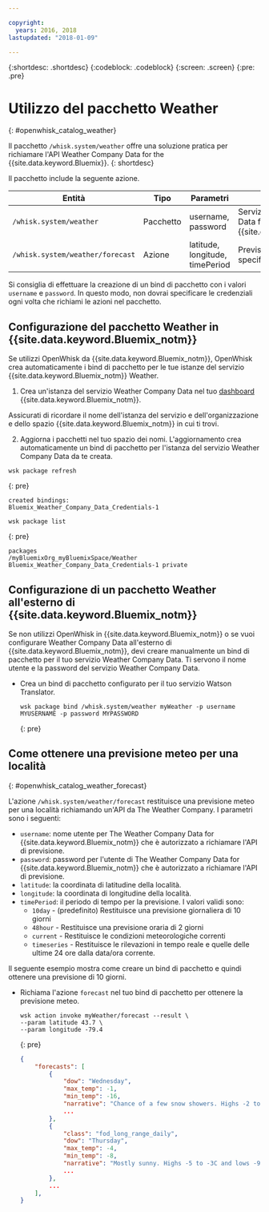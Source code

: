 ```yaml
---

copyright:
  years: 2016, 2018
lastupdated: "2018-01-09"

---
```


{:shortdesc: .shortdesc}
{:codeblock: .codeblock}
{:screen: .screen}
{:pre: .pre}

# Utilizzo del pacchetto Weather
{: #openwhisk_catalog_weather}

Il pacchetto `/whisk.system/weather` offre una soluzione pratica per richiamare l'API Weather Company Data for the {{site.data.keyword.Bluemix}}.
{: shortdesc}

Il pacchetto include la seguente azione.

| Entità | Tipo | Parametri | Descrizione |
| --- | --- | --- | --- |
| `/whisk.system/weather` | Pacchetto | username, password | Servizi dall'API Weather Company Data for the {{site.data.keyword.Bluemix_notm}} |
| `/whisk.system/weather/forecast` | Azione | latitude, longitude, timePeriod | Previsione per il periodo di tempo specificato|

Si consiglia di effettuare la creazione di un bind di pacchetto con i valori `username` e `password`. In questo modo, non dovrai specificare le credenziali ogni volta che richiami le azioni nel pacchetto.

## Configurazione del pacchetto Weather in {{site.data.keyword.Bluemix_notm}}

Se utilizzi OpenWhisk da {{site.data.keyword.Bluemix_notm}}, OpenWhisk  crea automaticamente i bind di pacchetto per le tue istanze del servizio {{site.data.keyword.Bluemix_notm}} Weather.

1. Crea un'istanza del servizio Weather Company Data nel tuo [dashboard](http://console.ng.Bluemix.net) {{site.data.keyword.Bluemix_notm}}.
  
  Assicurati di ricordare il nome dell'istanza del servizio e dell'organizzazione e dello spazio {{site.data.keyword.Bluemix_notm}} in cui ti trovi.
  
2. Aggiorna i pacchetti nel tuo spazio dei nomi. L'aggiornamento crea automaticamente un bind di pacchetto per l'istanza del servizio Weather Company Data da te creata.
  
  ```
  wsk package refresh
  ```
  {: pre}
  ```
  created bindings:
  Bluemix_Weather_Company_Data_Credentials-1
  ```
  ```
  wsk package list
  ```
  {: pre}
  ```
  packages
  /myBluemixOrg_myBluemixSpace/Weather Bluemix_Weather_Company_Data_Credentials-1 private
  ```
  
 
## Configurazione di un pacchetto Weather all'esterno di {{site.data.keyword.Bluemix_notm}}

Se non utilizzi OpenWhisk in {{site.data.keyword.Bluemix_notm}} o se vuoi configurare Weather Company Data all'esterno di {{site.data.keyword.Bluemix_notm}}, devi creare manualmente un bind di pacchetto per il tuo servizio Weather Company Data. Ti servono il nome utente e la password del servizio Weather Company Data.

- Crea un bind di pacchetto configurato per il tuo servizio Watson Translator.

  ```
  wsk package bind /whisk.system/weather myWeather -p username MYUSERNAME -p password MYPASSWORD
  ```
  {: pre}


## Come ottenere una previsione meteo per una località
{: #openwhisk_catalog_weather_forecast}

L'azione `/whisk.system/weather/forecast` restituisce una previsione meteo per una località richiamando un'API da The Weather Company. I parametri sono i seguenti:

- `username`: nome utente per The Weather Company Data for {{site.data.keyword.Bluemix_notm}} che è autorizzato a richiamare l'API di previsione.
- `password`: password per l'utente di The Weather Company Data for {{site.data.keyword.Bluemix_notm}} che è autorizzato a richiamare l'API di previsione.
- `latitude`: la coordinata di latitudine della località.
- `longitude`: la coordinata di longitudine della località.
- `timePeriod`: il periodo di tempo per la previsione. I valori validi sono:
  - `10day` - (predefinito) Restituisce una previsione giornaliera di 10 giorni
  - `48hour` - Restituisce una previsione oraria di 2 giorni
  - `current` - Restituisce le condizioni meteorologiche correnti
  - `timeseries` - Restituisce le rilevazioni in tempo reale e quelle delle ultime 24 ore dalla data/ora corrente.


Il seguente esempio mostra come creare un bind di pacchetto e quindi ottenere una previsione di 10 giorni.

- Richiama l'azione `forecast` nel tuo bind di pacchetto per ottenere la previsione meteo.
  ```
  wsk action invoke myWeather/forecast --result \
  --param latitude 43.7 \
  --param longitude -79.4
  ```
  {: pre}
  
  ```json
  {
      "forecasts": [
          {
              "dow": "Wednesday",
              "max_temp": -1,
              "min_temp": -16,
              "narrative": "Chance of a few snow showers. Highs -2 to 0C and lows -17 to -15C.",
              ...
          },
          {
              "class": "fod_long_range_daily",
              "dow": "Thursday",
              "max_temp": -4,
              "min_temp": -8,
              "narrative": "Mostly sunny. Highs -5 to -3C and lows -9 to -7C.",
              ...
          },
          ...
      ],
  }
  ```
  
